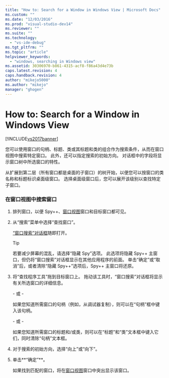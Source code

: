 ```yaml
---
title: "How to: Search for a Window in Windows View | Microsoft Docs"
ms.custom: ""
ms.date: "12/03/2016"
ms.prod: "visual-studio-dev14"
ms.reviewer: ""
ms.suite: ""
ms.technology: 
  - "vs-ide-debug"
ms.tgt_pltfrm: ""
ms.topic: "article"
helpviewer_keywords: 
  - "windows, searching in Windows view"
ms.assetid: 30306970-b861-4315-acf8-f86a43d4e73b
caps.latest.revision: 4
caps.handback.revision: 4
author: "mikejo5000"
ms.author: "mikejo"
manager: "ghogen"
---
```

# How to: Search for a Window in Windows View
[!INCLUDE[vs2017banner](../code-quality/includes/vs2017banner.md)]

您可以使用窗口的句柄、标题、类或其标题和类的组合作为搜索条件，从而在窗口视图中搜索特定窗口。  此外，还可以指定搜索的初始方向。  对话框中的字段将显示窗口树中所选窗口的特性。  
  
 从扩展到第二层（所有窗口都是桌面的子窗口）的树开始，以便您可以按窗口的类名称和标题标识桌面级窗口。  选择桌面级窗口后，您可以展开该级别以查找特定子窗口。  
  
### 在窗口视图中搜索窗口  
  
1.  排列窗口，以便 Spy\+\+、[窗口视图](../debugger/windows-view.md)窗口和目标窗口都可见。  
  
2.  从“搜索”菜单中选择“查找窗口”。  
  
     [“窗口搜索”对话框](../debugger/window-search-dialog-box.md)随即打开。  
  
    > [!TIP]
    >  若要减少屏幕的混乱，请选择“隐藏 Spy”选项。  此选项将隐藏 Spy\+\+ 主窗口，但仍将“窗口搜索”对话框显示在其他应用程序的前面。  单击“确定”或“取消”后，或者清除“隐藏 Spy\+\+”选项后，Spy\+\+ 主窗口将还原。  
  
3.  将“查找程序工具”拖到目标窗口上。  拖动该工具时，“窗口搜索”对话框将显示有关所选窗口的详细信息。  
  
     \- 或 \-  
  
     如果您知道所需窗口的句柄（例如，从调试器复制），则可以在“句柄”框中键入该句柄。  
  
     \- 或 \-  
  
     如果您知道所需窗口的标题和\/或类，则可以在“标题”和“类”文本框中键入它们，同时清除“句柄”文本框。  
  
4.  对于搜索的初始方向，选择“向上”或“向下”。  
  
5.  单击**“确定”**。  
  
     如果找到匹配的窗口，将在[窗口视图](../debugger/windows-view.md)窗口中突出显示该窗口。